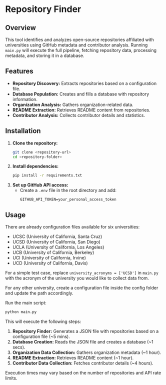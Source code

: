 # Repository Finder

## Overview
This tool identifies and analyzes open-source repositories affiliated with universities using GitHub metadata and contributor analysis. Running `main.py` will execute the full pipeline, fetching repository data, processing metadata, and storing it in a database.

## Features
- **Repository Discovery:** Extracts repositories based on a configuration file.
- **Database Population:** Creates and fills a database with repository information.
- **Organization Analysis:** Gathers organization-related data.
- **README Extraction:** Retrieves README content from repositories.
- **Contributor Analysis:** Collects contributor details and statistics.

## Installation
1. **Clone the repository:**
   ```sh
   git clone <repository-url>
   cd <repository-folder>
   ```
2. **Install dependencies:**
   ```sh
   pip install -r requirements.txt
   ```
3. **Set up GitHub API access:**
   - Create a `.env` file in the root directory and add:
     ```
     GITHUB_API_TOKEN=your_personal_access_token
     ```

## Usage
There are already configuration files available for six universities:
- UCSC (University of California, Santa Cruz)
- UCSD (University of California, San Diego)
- UCLA (University of California, Los Angeles)
- UCB (University of California, Berkeley)
- UCI (University of California, Irvine)
- UCD (University of California, Davis)

For a simple test case, replace `university_acronyms = ['UCSD']` in `main.py` with the acronym of the university you would like to collect data from.

For any other university, create a configuration file inside the config folder and update the path accordingly.


Run the main script:
```sh
python main.py
```
This will execute the following steps:
1. **Repository Finder:** Generates a JSON file with repositories based on a configuration file (~5 mins).
2. **Database Creation:** Reads the JSON file and creates a database (~1 secs).
3. **Organization Data Collection:** Gathers organization metadata (~1 hour).
4. **README Extraction:** Retrieves README content (~1 hour).
5. **Contributor Data Collection:** Fetches contributor details (~4 hours).

Execution times may vary based on the number of repositories and API rate limits.

